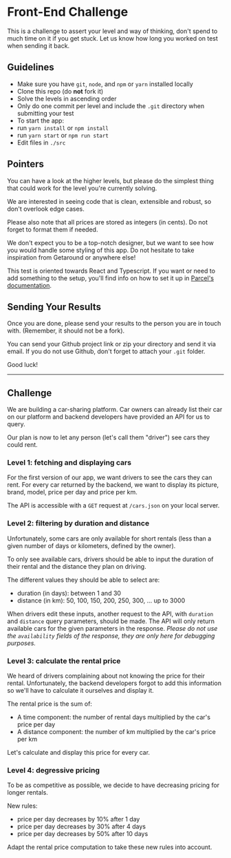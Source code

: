 # Front-End Challenge
This is a challenge to assert your level and way of thinking, don't spend to much time on it if you get stuck.
Let us know how long you worked on test when sending it back.

## Guidelines

- Make sure you have `git`, `node`, and `npm` or `yarn` installed locally
- Clone this repo (do **not** fork it)
- Solve the levels in ascending order
- Only do one commit per level and include the `.git` directory when submitting your test
- To start the app:
- run `yarn install` or `npm install`
- run `yarn start` or `npm run start`
- Edit files in `./src`

## Pointers

You can have a look at the higher levels, but please do the simplest thing that could work for the level you're currently solving.

We are interested in seeing code that is clean, extensible and robust, so don't overlook edge cases.

Please also note that all prices are stored as integers (in cents). Do not forget to format them if needed.

We don't expect you to be a top-notch designer, but we want to see how you would handle some styling of this app. Do not hesitate to take inspiration from Getaround or anywhere else!

This test is oriented towards React and Typescript. If you want or need to add something to the setup, you'll find info on how to set it up in [Parcel's documentation](https://en.parceljs.org/recipes.html).

## Sending Your Results

Once you are done, please send your results to the person you are in touch with. (Remember, it should not be a fork).

You can send your Github project link or zip your directory and send it via email.
If you do not use Github, don't forget to attach your `.git` folder.

Good luck!

---

## Challenge

We are building a car-sharing platform.
Car owners can already list their car on our platform and backend developers have provided an API for us to query.

Our plan is now to let any person (let's call them "driver") see cars they could rent.

### Level 1: fetching and displaying cars

For the first version of our app, we want drivers to see the cars they can rent. For every car returned by the backend, we want to display its picture, brand, model, price per day and price per km.

The API is accessible with a `GET` request at `/cars.json` on your local server.

### Level 2: filtering by duration and distance

Unfortunately, some cars are only available for short rentals (less than a given number of days or kilometers, defined by the owner).

To only see available cars, drivers should be able to input the duration of their rental and the distance they plan on driving.

The different values they should be able to select are:

- duration (in days): between 1 and 30
- distance (in km): 50, 100, 150, 200, 250, 300, ... up to 3000

When drivers edit these inputs, another request to the API, with `duration` and `distance` query parameters, should be made. The API will only return available cars for the given parameters in the response. _Please do not use the `availability` fields of the response, they are only here for debugging purposes._

### Level 3: calculate the rental price

We heard of drivers complaining about not knowing the price for their rental. Unfortunately, the backend developers forgot to add this information so we'll have to calculate it ourselves and display it.

The rental price is the sum of:

- A time component: the number of rental days multiplied by the car's price per day
- A distance component: the number of km multiplied by the car's price per km

Let's calculate and display this price for every car.

### Level 4: degressive pricing

To be as competitive as possible, we decide to have decreasing pricing for longer rentals.

New rules:

- price per day decreases by 10% after 1 day
- price per day decreases by 30% after 4 days
- price per day decreases by 50% after 10 days

Adapt the rental price computation to take these new rules into account.
